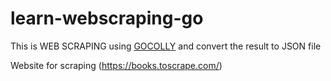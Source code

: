 ﻿# learn-webscraping-go

This is WEB SCRAPING using [GOCOLLY](https://go-colly.org/) and convert the result to JSON file 

Website for scraping (https://books.toscrape.com/)
